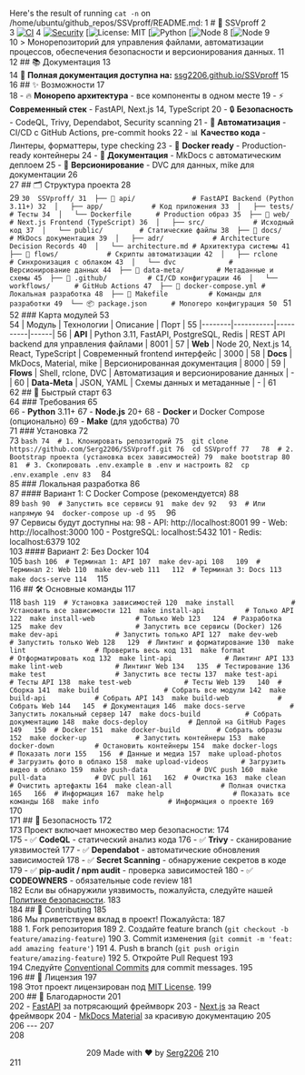 Here's the result of running `cat -n` on /home/ubuntu/github_repos/SSVproff/README.md:
     1	# 🚀 SSVproff
     2	
     3	[![CI](https://github.com/Serg2206/SSVproff/actions/workflows/ci.yml/badge.svg)](https://github.com/Serg2206/SSVproff/actions/workflows/ci.yml)
     4	[![Security](https://github.com/Serg2206/SSVproff/actions/workflows/security.yml/badge.svg)](https://github.com/Serg2206/SSVproff/actions/workflows/security.yml)
[![License: MIT](https://upload.wikimedia.org/wikipedia/commons/thumb/2/2e/MIT_Logo_New.svg/1200px-MIT_Logo_New.svg.png)
[![Python](https://upload.wikimedia.org/wikipedia/commons/thumb/f/fc/Blue_Python_3.7_Shield_Badge.svg/1200px-Blue_Python_3.7_Shield_Badge.svg.png)
[![Node](https://i.ytimg.com/vi/4cgpu9L2AE8/maxresdefault.jpg)
     8	[![Node](https://upload.wikimedia.org/wikipedia/commons/3/31/Intel-Xeon-Badge-2024.jpg)
     9	
    10	> Монорепозиторий для управления файлами, автоматизации процессов, обеспечения безопасности и версионирования данных.
    11	
    12	## 📚 Документация
    13	
    14	📖 **Полная документация доступна на:** [ssg2206.github.io/SSVproff](https://serg2206.github.io/SSVproff/)
    15	
    16	## ✨ Возможности
    17	
    18	- 🔥 **Монорепо архитектура** - все компоненты в одном месте
    19	- ⚡ **Современный стек** - FastAPI, Next.js 14, TypeScript
    20	- 🔒 **Безопасность** - CodeQL, Trivy, Dependabot, Security scanning
    21	- 🤖 **Автоматизация** - CI/CD с GitHub Actions, pre-commit hooks
    22	- 📊 **Качество кода** - Линтеры, форматтеры, type checking
    23	- 🐳 **Docker ready** - Production-ready контейнеры
    24	- 📝 **Документация** - MkDocs с автоматическим деплоем
    25	- 🔄 **Версионирование** - DVC для данных, mike для документации
    26	
    27	## 🗂️ Структура проекта
    28	
    29	```
    30	SSVproff/
    31	├── 📁 api/              # FastAPI Backend (Python 3.11+)
    32	│   ├── app/            # Код приложения
    33	│   ├── tests/          # Тесты
    34	│   └── Dockerfile      # Production образ
    35	├── 📁 web/              # Next.js Frontend (TypeScript)
    36	│   ├── src/            # Исходный код
    37	│   └── public/         # Статические файлы
    38	├── 📁 docs/             # MkDocs документация
    39	│   ├── adr/            # Architecture Decision Records
    40	│   └── architecture.md # Архитектура системы
    41	├── 📁 flows/            # Скрипты автоматизации
    42	│   ├── rclone          # Синхронизация с облаком
    43	│   └── dvc             # Версионирование данных
    44	├── 📁 data-meta/        # Метаданные и схемы
    45	├── 📁 .github/          # CI/CD конфигурации
    46	│   └── workflows/      # GitHub Actions
    47	├── 🐳 docker-compose.yml # Локальная разработка
    48	├── 📝 Makefile          # Команды для разработки
    49	└── 📦 package.json      # Monorepo конфигурация
    50	```
    51	
    52	### Карта модулей
    53	
    54	| Модуль | Технологии | Описание | Порт |
    55	|--------|-----------|----------|------|
    56	| **API** | Python 3.11, FastAPI, PostgreSQL, Redis | REST API backend для управления файлами | 8001 |
    57	| **Web** | Node 20, Next.js 14, React, TypeScript | Современный frontend интерфейс | 3000 |
    58	| **Docs** | MkDocs, Material, mike | Версионированная документация | 8000 |
    59	| **Flows** | Shell, rclone, DVC | Автоматизация и версионирование данных | - |
    60	| **Data-Meta** | JSON, YAML | Схемы данных и метаданные | - |
    61	
    62	## 🚀 Быстрый старт
    63	
    64	### Требования
    65	
    66	- **Python** 3.11+
    67	- **Node.js** 20+ 
    68	- **Docker** и Docker Compose (опционально)
    69	- **Make** (для удобства)
    70	
    71	### Установка
    72	
    73	```bash
    74	# 1. Клонировать репозиторий
    75	git clone https://github.com/Serg2206/SSVproff.git
    76	cd SSVproff
    77	
    78	# 2. Bootstrap проекта (установка всех зависимостей)
    79	make bootstrap
    80	
    81	# 3. Скопировать .env.example в .env и настроить
    82	cp .env.example .env
    83	```
    84	
    85	### Локальная разработка
    86	
    87	#### Вариант 1: С Docker Compose (рекомендуется)
    88	
    89	```bash
    90	# Запустить все сервисы
    91	make dev
    92	
    93	# Или напрямую
    94	docker-compose up -d
    95	```
    96	
    97	Сервисы будут доступны на:
    98	- API: http://localhost:8001
    99	- Web: http://localhost:3000
   100	- PostgreSQL: localhost:5432
   101	- Redis: localhost:6379
   102	
   103	#### Вариант 2: Без Docker
   104	
   105	```bash
   106	# Терминал 1: API
   107	make dev-api
   108	
   109	# Терминал 2: Web
   110	make dev-web
   111	
   112	# Терминал 3: Docs
   113	make docs-serve
   114	```
   115	
   116	## 🛠️ Основные команды
   117	
   118	```bash
   119	# Установка зависимостей
   120	make install              # Установить все зависимости
   121	make install-api          # Только API
   122	make install-web          # Только Web
   123	
   124	# Разработка
   125	make dev                  # Запустить все сервисы (Docker)
   126	make dev-api              # Запустить только API
   127	make dev-web              # Запустить только Web
   128	
   129	# Линтинг и форматирование
   130	make lint                 # Проверить весь код
   131	make format               # Отформатировать код
   132	make lint-api             # Линтинг API
   133	make lint-web             # Линтинг Web
   134	
   135	# Тестирование
   136	make test                 # Запустить все тесты
   137	make test-api             # Тесты API
   138	make test-web             # Тесты Web
   139	
   140	# Сборка
   141	make build                # Собрать все модули
   142	make build-api            # Собрать API
   143	make build-web            # Собрать Web
   144	
   145	# Документация
   146	make docs-serve           # Запустить локальный сервер
   147	make docs-build           # Собрать документацию
   148	make docs-deploy          # Деплой на GitHub Pages
   149	
   150	# Docker
   151	make docker-build         # Собрать образы
   152	make docker-up            # Запустить контейнеры
   153	make docker-down          # Остановить контейнеры
   154	make docker-logs          # Показать логи
   155	
   156	# Данные и медиа
   157	make upload-photos        # Загрузить фото в облако
   158	make upload-videos        # Загрузить видео в облако
   159	make push-data            # DVC push
   160	make pull-data            # DVC pull
   161	
   162	# Очистка
   163	make clean                # Очистить артефакты
   164	make clean-all            # Полная очистка
   165	
   166	# Информация
   167	make help                 # Показать все команды
   168	make info                 # Информация о проекте
   169	```
   170	
   171	## 🔐 Безопасность
   172	
   173	Проект включает множество мер безопасности:
   174	
   175	- ✅ **CodeQL** - статический анализ кода
   176	- ✅ **Trivy** - сканирование уязвимостей
   177	- ✅ **Dependabot** - автоматические обновления зависимостей
   178	- ✅ **Secret Scanning** - обнаружение секретов в коде
   179	- ✅ **pip-audit / npm audit** - проверка зависимостей
   180	- ✅ **CODEOWNERS** - обязательные code review
   181	
   182	Если вы обнаружили уязвимость, пожалуйста, следуйте нашей [Политике безопасности](SECURITY.md).
   183	
   184	## 🤝 Contributing
   185	
   186	Мы приветствуем вклад в проект! Пожалуйста:
   187	
   188	1. Fork репозитория
   189	2. Создайте feature branch (`git checkout -b feature/amazing-feature`)
   190	3. Commit изменения (`git commit -m 'feat: add amazing feature'`)
   191	4. Push в branch (`git push origin feature/amazing-feature`)
   192	5. Откройте Pull Request
   193	
   194	Следуйте [Conventional Commits](https://www.conventionalcommits.org/) для commit messages.
   195	
   196	## 📄 Лицензия
   197	
   198	Этот проект лицензирован под [MIT License](LICENSE).
   199	
   200	## 🙏 Благодарности
   201	
   202	- [FastAPI](https://fastapi.tiangolo.com/) за потрясающий фреймворк
   203	- [Next.js](https://nextjs.org/) за React фреймворк
   204	- [MkDocs Material](https://squidfunk.github.io/mkdocs-material/) за красивую документацию
   205	
   206	---
   207	
   208	<div align="center">
   209	  Made with ❤️ by <a href="https://github.com/Serg2206">Serg2206</a>
   210	</div>
   211	